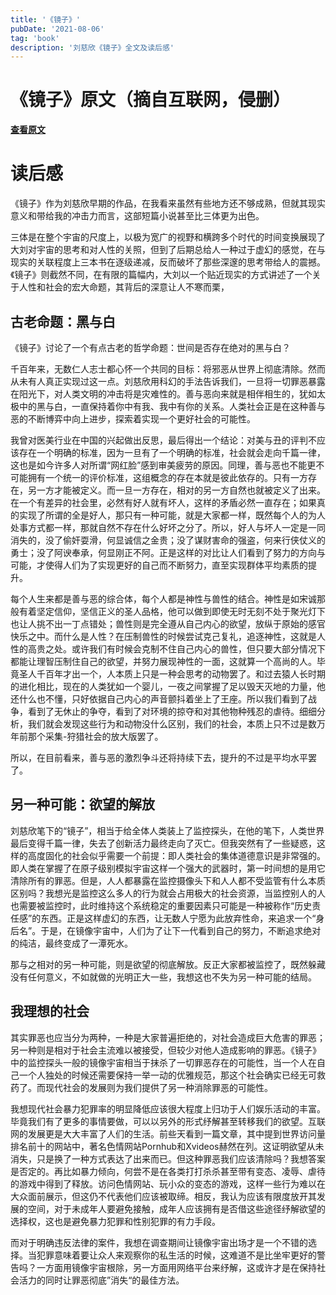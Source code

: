 ```yaml
---
title: '《镜子》'
pubDate: '2021-08-06'
tag: 'book'
description: '刘慈欣《镜子》全文及读后感'
---
```


# 《镜子》原文（摘自互联网，侵删）

[**查看原文**](https://flowus.cn/wjsoj/share/4addb89e-6e70-4e64-a8a8-1dc2591db566)

# 读后感

《镜子》作为刘慈欣早期的作品，在我看来虽然有些地方还不够成熟，但就其现实意义和带给我的冲击力而言，这部短篇小说甚至比三体更为出色。

三体是在整个宇宙的尺度上，以极为宽广的视野和横跨多个时代的时间变换展现了大刘对宇宙的思考和对人性的关照，但到了后期总给人一种过于虚幻的感觉，在与现实的关联程度上三本书在逐级递减，反而破坏了那些深邃的思考带给人的震撼。《镜子》则截然不同，在有限的篇幅内，大刘以一个贴近现实的方式讲述了一个关于人性和社会的宏大命题，其背后的深意让人不寒而栗，

## 古老命题：黑与白

《镜子》讨论了一个有点古老的哲学命题：世间是否存在绝对的黑与白？

千百年来，无数仁人志士都心怀一个共同的目标：将邪恶从世界上彻底清除。然而从未有人真正实现过这一点。刘慈欣用科幻的手法告诉我们，一旦将一切罪恶暴露在阳光下，对人类文明的冲击将是灾难性的。善与恶向来就是相伴相生的，犹如太极中的黑与白，一直保持着你中有我、我中有你的关系。人类社会正是在这种善与恶的不断博弈中向上进步，探索着实现一个更好社会的可能性。

我曾对医美行业在中国的兴起做出反思，最后得出一个结论：对美与丑的评判不应该存在一个明确的标准，因为一旦有了一个明确的标准，社会就会走向千篇一律，这也是如今许多人对所谓“网红脸”感到审美疲劳的原因。同理，善与恶也不能更不可能拥有一个统一的评价标准，这组概念的存在本就是彼此依存的。只有一方存在，另一方才能被定义。而一旦一方存在，相对的另一方自然也就被定义了出来。在一个有差异的社会里，必然有好人就有坏人，这样的矛盾必然一直存在；如果真的实现了所谓的全是好人，那只有一种可能，就是大家都一样，既然每个人的为人处事方式都一样，那就自然不存在什么好坏之分了。所以，好人与坏人一定是一同消失的，没了偷奸耍滑，何显诚信之金贵；没了谋财害命的强盗，何来行侠仗义的勇士；没了阿谀奉承，何显刚正不阿。正是这样的对比让人们看到了努力的方向与可能，才使得人们为了实现更好的自己而不断努力，直至实现群体平均素质的提升。

每个人生来都是善与恶的综合体，每个人都是神性与兽性的结合。神性是如宋诚那般有着坚定信仰，坚信正义的圣人品格，他可以做到即使无时无刻不处于聚光灯下也让人挑不出一丁点错处；兽性则是完全遵从自己内心的欲望，放纵于原始的感官快乐之中。而什么是人性？在压制兽性的时候尝试克己复礼，追逐神性，这就是人性的高贵之处。或许我们有时候会克制不住自己内心的兽性，但只要大部分情况下都能让理智压制住自己的欲望，并努力展现神性的一面，这就算一个高尚的人。毕竟圣人千百年才出一个，人本质上只是一种会思考的动物罢了。和过去猿人长时期的进化相比，现在的人类犹如一个婴儿，一夜之间掌握了足以毁天灭地的力量，他还什么也不懂，只好依据自己内心的声音颤抖着坐上了王座。所以我们看到了战争，看到了无休止的争夺，看到了对环境的掠夺和对其他物种残忍的虐待。细细分析，我们就会发现这些行为和动物没什么区别，我们的社会，本质上只不过是数万年前那个采集-狩猎社会的放大版罢了。

所以，在目前看来，善与恶的激烈争斗还将持续下去，提升的不过是平均水平罢了。

## 另一种可能：欲望的解放

刘慈欣笔下的“镜子”，相当于给全体人类装上了监控探头，在他的笔下，人类世界最后变得千篇一律，失去了创新活力最终走向了灭亡。但我突然有了一些疑惑，这样的高度固化的社会似乎需要一个前提：即人类社会的集体道德意识是非常强的。即人类在掌握了在原子级别模拟宇宙这样一个强大的武器时，第一时间想的是用它清除所有的罪恶。但是，人人都暴露在监控摄像头下和人人都不受监管有什么本质区别吗？我想光是监控这么多人的行为就会占用极大的社会资源，当监控别人的人也需要被监控时，此时维持这个系统稳定的重要因素只可能是一种被称作“历史责任感”的东西。正是这样虚幻的东西，让无数人宁愿为此放弃性命，来追求一个“身后名”。于是，在镜像宇宙中，人们为了让下一代看到自己的努力，不断追求绝对的纯洁，最终变成了一潭死水。

那与之相对的另一种可能，则是欲望的彻底解放。反正大家都被监控了，既然躲藏没有任何意义，不如就做的光明正大一些，我想这也不失为另一种可能的结局。

## 我理想的社会

其实罪恶也应当分为两种，一种是大家普遍拒绝的，对社会造成巨大危害的罪恶；另一种则是相对于社会主流难以被接受，但较少对他人造成影响的罪恶。《镜子》中的监控探头一般的镜像宇宙相当于抹杀了一切罪恶存在的可能性，当一个人在自己一个人独处的时候还需要保持一举一动的优雅规范，那这个社会确实已经无可救药了。而现代社会的发展则为我们提供了另一种消除罪恶的可能性。

我想现代社会暴力犯罪率的明显降低应该很大程度上归功于人们娱乐活动的丰富。毕竟我们有了更多的事情要做，可以以另外的形式纾解甚至转移我们的欲望。互联网的发展更是大大丰富了人们的生活。前些天看到一篇文章，其中提到世界访问量排名前十的网站中，著名色情网站Pornhub和Xvideos赫然在列。这证明欲望从未消失，只是换了一种方式表达了出来而已。但这种罪恶我们应该清除吗？我想答案是否定的。再比如暴力倾向，何尝不是在各类打打杀杀甚至带有变态、凌辱、虐待的游戏中得到了释放。访问色情网站、玩小众的变态的游戏，这样一些行为难以在大众面前展示，但这仍不代表他们应该被取缔。相反，我认为应该有限度放开其发展的空间，对于未成年人要避免接触，成年人应该拥有是否借这些途径纾解欲望的选择权，这也是避免暴力犯罪和性别犯罪的有力手段。

而对于明确违反法律的案件，我想在调查期间让镜像宇宙出场才是一个不错的选择。当犯罪意味着要让众人来观察你的私生活的时候，这难道不是比坐牢更好的警告吗？一方面用镜像宇宙根除，另一方面用网络平台来纾解，这或许才是在保持社会活力的同时让罪恶彻底”消失“的最佳方法。